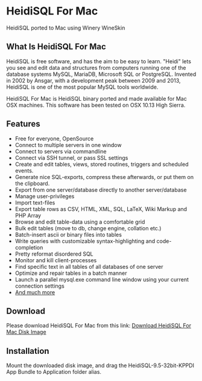 # HeidiSQL For Mac
HeidiSQL ported to Mac using Winery WineSkin

## What Is HeidiSQL For Mac

HeidiSQL is free software, and has the aim to be easy to learn. "Heidi" lets you see and edit data and structures from computers running one of the database systems MySQL, MariaDB, Microsoft SQL or PostgreSQL. Invented in 2002 by Ansgar, with a development peak between 2009 and 2013, HeidiSQL is one of the most popular MySQL tools worldwide.

HeidiSQL For Mac is HeidiSQL binary ported and made available for Mac OSX machines. 
This software has been tested on OSX 10.13 High Sierra.

## Features

* Free for everyone, OpenSource
* Connect to multiple servers in one window
* Connect to servers via commandline
* Connect via SSH tunnel, or pass SSL settings
* Create and edit tables, views, stored routines, triggers and scheduled events.
* Generate nice SQL-exports, compress these afterwards, or put them on the clipboard.
* Export from one server/database directly to another server/database
* Manage user-privileges
* Import text-files
* Export table rows as CSV, HTML, XML, SQL, LaTeX, Wiki Markup and PHP Array
* Browse and edit table-data using a comfortable grid
* Bulk edit tables (move to db, change engine, collation etc.)
* Batch-insert ascii or binary files into tables
* Write queries with customizable syntax-highlighting and code-completion
* Pretty reformat disordered SQL
* Monitor and kill client-processes
* Find specific text in all tables of all databases of one server
* Optimize and repair tables in a batch manner
* Launch a parallel mysql.exe command line window using your current connection settings
* [And much more](https://www.heidisql.com/screenshots.php)

## Download

Please download HeidiSQL For Mac from this link:
[Download HeidiSQL For Mac Disk Image](https://drive.google.com/file/d/1tVj8eRUnMzbYiUIia5_-0lcvEjZfCbym/view?usp=sharing)

## Installation

Mount the downloaded disk image, and drag the HeidiSQL-9.5-32bit-KPPDI App Bundle to Application folder alias.

